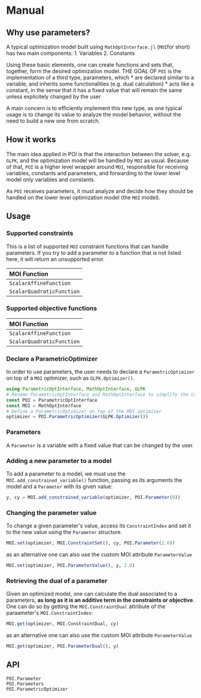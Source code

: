 # Manual

## Why use parameters?

A typical optimization model built using `MathOptInterface.jl` (`MOI`for short) has two main components:
    1. Variables
    2. Constants
   
Using these basic elements, one can create functions and sets that, together, form the desired optimization model. THE GOAL OF `POI` is the implementation of a third
type, parameters, which
    * are declared similar to a variable, and inherits some functionalities (e.g. dual calculation)
    * acts like a constant, in the sense that it has a fixed value that will remain the same unless explicitely changed by the user

A main concern is to efficiently implement this new type, as one typical usage is to change its value to analyze the model behavior, without the need to build a new one from scratch.

## How it works

The main idea applied in POI is that the interaction between the solver, e.g. `GLPK`, and the optimization model will be handled by `MOI` as usual. Because of that, `POI` is a higher level
wrapper around `MOI`, responsible for receiving variables, constants and parameters, and forwarding to the lower level model only variables and constants.

As `POI` receives parameters, it must analyze and decide how they should be handled on the lower level optimization model (the `MOI` model).

## Usage

### Supported constraints

This is a list of supported `MOI` constraint functions that can handle parameters. If you try to add a parameter to 
a function that is not listed here, it will return an unsupported error.

|  MOI Function | 
|:-------|
|    `ScalarAffineFunction`    |
|    `ScalarQuadraticFunction`    |


### Supported objective functions

|  MOI Function | 
|:-------|
|    `ScalarAffineFunction`    |
|    `ScalarQuadraticFunction`    |

### Declare a ParametricOptimizer

In order to use parameters, the user needs to declare a `ParametricOptimizer` on top of a `MOI` optimizer, such as `GLPK.Optimizer()`.

```julia
using ParametricOptInterface, MathOptInterface, GLPK
# Rename ParametricOptInterface and MathOptInterface to simplify the code
const POI = ParametricOptInterface
const MOI = MathOptInterface
# Define a ParametricOptimizer on top of the MOI optimizer
optimizer = POI.ParametricOptimizer(GLPK.Optimizer())
```

### Parameters

A `Parameter` is a variable with a fixed value that can be changed by the user.

### Adding a new parameter to a model

To add a parameter to a model, we must use the `MOI.add_constrained_variable()` function, passing as its arguments the model and a `Parameter` with its given value:

```julia
y, cy = MOI.add_constrained_variable(optimizer, POI.Parameter(0))
```

### Changing the parameter value

To change a given parameter's value, access its `ConstraintIndex` and set it to the new value using the `Parameter` structure.

```julia
MOI.set(optimizer, MOI.ConstraintSet(), cy, POI.Parameter(2.0))
```

as an alternative one can also use the custom MOI attribute `ParameterValue`

```julia
MOI.set(optimizer, POI.ParameterValue(), y, 2.0)
```

### Retrieving the dual of a parameter

Given an optimized model, one can calculate the dual associated to a parameters, **as long as it is an additive term in the constraints or objective**.
One can do so by getting the `MOI.ConstraintDual` attribute of the paraameter's `MOI.ConstraintIndex`:

```julia
MOI.get(optimizer, MOI.ConstraintDual, cy)
```

as an alternative one can also use the custom MOI attribute `ParameterValue`

```julia
MOI.get(optimizer, POI.ParameterDual(), y)
```

## API

```@docs
POI.Parameter
POI.Parameters
POI.ParametricOptimizer
```
